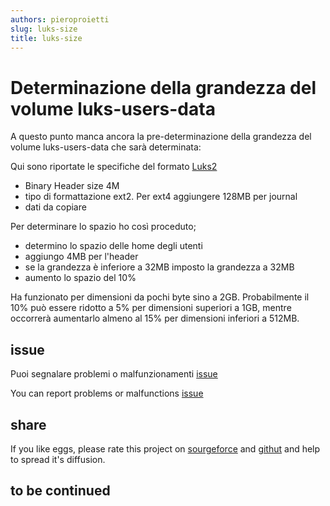 ```yaml
---
authors: pieroproietti
slug: luks-size
title: luks-size
---
```


# Determinazione della grandezza del volume luks-users-data

A questo punto manca ancora la pre-determinazione della grandezza del volume luks-users-data che sarà determinata:

Qui sono riportate le specifiche del formato [Luks2](https://habd.as/post/external-backup-drive-encryption/assets/luks2_doc_wip.pdf)

* Binary Header size 4M
* tipo di formattazione ext2. Per ext4 aggiungere 128MB per journal
* dati da copiare

Per determinare lo spazio ho così proceduto;
* determino lo spazio delle home degli utenti
* aggiungo 4MB per l'header
* se la grandezza è inferiore a 32MB imposto la grandezza a 32MB
* aumento lo spazio del 10%

Ha funzionato per dimensioni da pochi byte sino a 2GB. Probabilmente il 10% può essere ridotto a 5% per dimensioni superiori a 1GB, mentre occorrerà aumentarlo almeno al 15% per dimensioni inferiori a 512MB.



## issue

Puoi segnalare problemi o malfunzionamenti [issue](https://github.com/pieroproietti/penguins-eggs/issues/75)

You can report problems or malfunctions [issue](https://github.com/pieroproietti/penguins-eggs/issues/75)

## share

If you like eggs, please rate this project on [sourgeforce](https://sourceforge.net/projects/penguins-eggs/) and [githut](https://github.com/pieroproietti/penguins-eggs) and help to spread it's diffusion.


## to be continued

